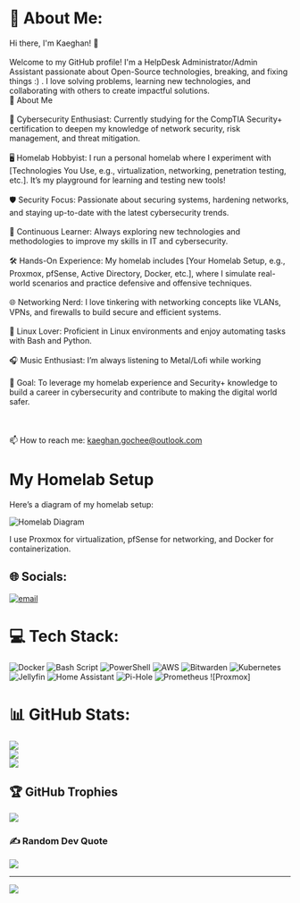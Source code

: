 # 💫 About Me:
Hi there, I'm Kaeghan! 👋<br><br>Welcome to my GitHub profile! I'm a HelpDesk Administrator/Admin Assistant passionate about Open-Source technologies, breaking, and fixing things :) . I love solving problems, learning new technologies, and collaborating with others to create impactful solutions.<br>🚀 About Me<br><br>    🔐 Cybersecurity Enthusiast: Currently studying for the CompTIA Security+ certification to deepen my knowledge of network security, risk management, and threat mitigation.<br><br>    🖥️ Homelab Hobbyist: I run a personal homelab where I experiment with [Technologies You Use, e.g., virtualization, networking, penetration testing, etc.]. It’s my playground for learning and testing new tools!<br><br>    🛡️ Security Focus: Passionate about securing systems, hardening networks, and staying up-to-date with the latest cybersecurity trends.<br><br>    🧠 Continuous Learner: Always exploring new technologies and methodologies to improve my skills in IT and cybersecurity.<br><br>    🛠️ Hands-On Experience: My homelab includes [Your Homelab Setup, e.g., Proxmox, pfSense, Active Directory, Docker, etc.], where I simulate real-world scenarios and practice defensive and offensive techniques.<br><br>    🌐 Networking Nerd: I love tinkering with networking concepts like VLANs, VPNs, and firewalls to build secure and efficient systems.<br><br>    🐧 Linux Lover: Proficient in Linux environments and enjoy automating tasks with Bash and Python.<br><br>    🎧 Music Enthusiast: I’m always listening to Metal/Lofi while working<br><br>    🎯 Goal: To leverage my homelab experience and Security+ knowledge to build a career in cybersecurity and contribute to making the digital world safer.<br>    <br>    <br><br>    📫 How to reach me: kaeghan.gochee@outlook.com<br>




# My Homelab Setup

Here’s a diagram of my homelab setup:

![Homelab Diagram](homelab/images/)

I use Proxmox for virtualization, pfSense for networking, and Docker for containerization.


## 🌐 Socials:
[![email](https://img.shields.io/badge/Email-D14836?logo=gmail&logoColor=white)](mailto:kaeghan.gochee@outlook.com) 

# 💻 Tech Stack:
![Docker](https://img.shields.io/badge/docker-%230db7ed.svg?style=for-the-badge&logo=docker&logoColor=white) ![Bash Script](https://img.shields.io/badge/bash_script-%23121011.svg?style=for-the-badge&logo=gnu-bash&logoColor=white) ![PowerShell](https://img.shields.io/badge/PowerShell-%235391FE.svg?style=for-the-badge&logo=powershell&logoColor=white) ![AWS](https://img.shields.io/badge/AWS-%23FF9900.svg?style=for-the-badge&logo=amazon-aws&logoColor=white) ![Bitwarden](https://img.shields.io/badge/bitwarden-%23175DDC.svg?style=for-the-badge&logo=bitwarden&logoColor=white) ![Kubernetes](https://img.shields.io/badge/kubernetes-%23326ce5.svg?style=for-the-badge&logo=kubernetes&logoColor=white) ![Jellyfin](https://img.shields.io/badge/jellyfin-%23000B25.svg?style=for-the-badge&logo=Jellyfin&logoColor=00A4DC) ![Home Assistant](https://img.shields.io/badge/home%20assistant-%2341BDF5.svg?style=for-the-badge&logo=home-assistant&logoColor=white) ![Pi-Hole](https://img.shields.io/badge/pihole-%2396060C.svg?style=for-the-badge&logo=pi-hole&logoColor=white) ![Prometheus](https://img.shields.io/badge/Prometheus-E6522C?style=for-the-badge&logo=Prometheus&logoColor=white) ![Proxmox]
# 📊 GitHub Stats:
![](https://github-readme-stats.vercel.app/api?username=KaeghanG&theme=gotham&hide_border=false&include_all_commits=false&count_private=false)<br/>
![](https://nirzak-streak-stats.vercel.app/?user=KaeghanG&theme=gotham&hide_border=false)<br/>
![](https://github-readme-stats.vercel.app/api/top-langs/?username=KaeghanG&theme=gotham&hide_border=false&include_all_commits=false&count_private=false&layout=compact)

## 🏆 GitHub Trophies
![](https://github-profile-trophy.vercel.app/?username=KaeghanG&theme=radical&no-frame=false&no-bg=true&margin-w=4)

### ✍️ Random Dev Quote
![](https://quotes-github-readme.vercel.app/api?type=horizontal&theme=radical)

---
[![](https://visitcount.itsvg.in/api?id=KaeghanG&icon=0&color=0)](https://visitcount.itsvg.in)




<!-- Proudly created with GPRM ( https://gprm.itsvg.in ) -->
